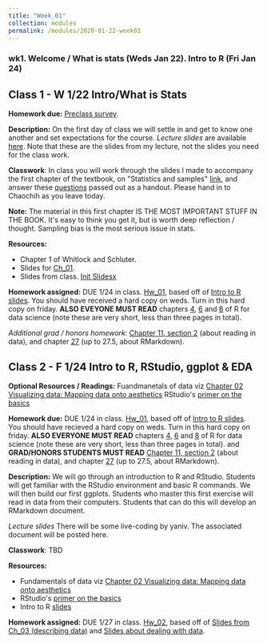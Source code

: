 ```yaml
---
title: "Week_01"
collection: modules
permalink: /modules/2020-01-22-week01
---
```


### wk1. Welcome / What is stats (Weds Jan 22). Intro to R (Fri Jan 24)

## Class 1 - W 1/22 Intro/What is Stats
**Homework due:** [Preclass survey](https://docs.google.com/forms/d/1b3ImrqCq41fqGlJkupdfaFnZQxu502GkTZ7YbqPixtc/).

**Description:** On the first day of class we will settle in and get to know one another and set expectations for the course.
*Lecture slides* are available [here](https://drive.google.com/open?id=1KQ6UgLPWQHPgIlfigzGF0eOeVHa2ifqf). Note that these are the slides from my lecture, not the slides you need for the class work.

**Classwork**: In class you will work through the slides I made to accompany the first chapter of the textbook, on "Statistics and samples" [link](https://drive.google.com/uc?export=download&id=10LoIiCXo_mQWX3FN8DprTFlH_yQJSaBb), and answer these [questions](https://drive.google.com/uc?export=download&id=0Bze1RelLJCQRMDlaNGZHcnZyR3FDTVlETGx6dlRXdDN2TDNz) passed out as a handout. Please hand in to Chaochih as you leave today.

**Note:** The material in this first chapter IS THE MOST IMPORTANT STUFF IN THE BOOK. It's easy to think you get it, but is worth deep reflection / thought. Sampling bias is the most serious issue in stats.

**Resources:**
- Chapter 1 of Whitlock and Schluter.
- Slides for [Ch_01](https://drive.google.com/uc?export=download&id=10LoIiCXo_mQWX3FN8DprTFlH_yQJSaBb).
- Slides from class. [Init Slidesx](https://drive.google.com/open?id=1KQ6UgLPWQHPgIlfigzGF0eOeVHa2ifqf)

**Homework assigned:**  DUE 1/24 in class. [Hw_01](https://drive.google.com/uc?export=download&id=0Bze1RelLJCQRbjREWmlaTDFYMEl5UWFRSkdWbWx6cTVEQTIw), based off of [Intro to R slides](https://drive.google.com/uc?export=download&id=1JbvarMPfxrP_P7WwqFRQIQJI7VaNNw9O). You should have received a hard copy on weds. Turn in this hard copy on friday. **ALSO EVEYONE MUST READ** chapters [4](https://r4ds.had.co.nz/workflow-basics.html), [6](https://r4ds.had.co.nz/workflow-scripts.html) and [8](https://r4ds.had.co.nz/workflow-projects.html) of R for data science (note these are very short, less than three pages in total). 

*Additional grad / honors homework:* [Chapter 11, section 2](https://r4ds.had.co.nz/data-import.html#getting-started) (about reading in data), and chapter [27](https://r4ds.had.co.nz/r-markdown.html) (up to 27.5, about RMarkdown).


## Class 2 - F 1/24 Intro to R, RStudio, ggplot & EDA

**Optional Resources / Readings:** Fuandmanetals of data viz [Chapter 02 Visualizing data: Mapping data onto aesthetics](https://serialmentor.com/dataviz/aesthetic-mapping.html) RStudio's [primer on the basics](https://rstudio.cloud/learn/primers/1)

**Homework due:** DUE 1/24 in class. [Hw_01](https://drive.google.com/uc?export=download&id=0Bze1RelLJCQRbjREWmlaTDFYMEl5UWFRSkdWbWx6cTVEQTIw), based off of [Intro to R slides](https://drive.google.com/uc?export=download&id=1JbvarMPfxrP_P7WwqFRQIQJI7VaNNw9O). You should have recieved a hard copy on weds. Turn in this hard copy on friday. **ALSO EVERYONE MUST READ** chapters [4](https://r4ds.had.co.nz/workflow-basics.html), [6](https://r4ds.had.co.nz/workflow-scripts.html) and [8](https://r4ds.had.co.nz/workflow-projects.html) of R for data science (note these are very short, less than three pages in total). and **GRAD/HONORS STUDENTS MUST READ** [Chapter 11, section 2](https://r4ds.had.co.nz/data-import.html#getting-started) (about reading in data), and chapter [27](https://r4ds.had.co.nz/r-markdown.html) (up to 27.5, about RMarkdown).

**Description:** We will go through an introduction to R and RStudio. Students will get familiar with the RStudio environment and basic R commands. We will then build our first ggplots. Students who master this first exercise will read in data from their computers. Students that can do this will develop an RMarkdown document.

*Lecture slides* There will be some live-coding by yaniv. The associated document will be posted here.

**Classwork**: TBD

**Resources:**
- Fundamentals of data viz [Chapter 02 Visualizing data: Mapping data onto aesthetics](https://serialmentor.com/dataviz/aesthetic-mapping.html)
- RStudio's [primer on the basics](https://rstudio.cloud/learn/primers/1)
- Intro to R [slides](https://drive.google.com/uc?export=download&id=1JbvarMPfxrP_P7WwqFRQIQJI7VaNNw9O)

**Homework assigned:**  DUE 1/27 in class. [Hw_02](https://drive.google.com/uc?export=download&id=0Bze1RelLJCQRbjREWmlaTDFYMEl5UWFRSkdWbWx6cTVEQTIw), based off of [Slides from Ch_03 (describing data)](https://drive.google.com/uc?export=download&id=1Jc2R21KqvKaZjbl3j-V0X89e-Iy-aK87)  and [Slides about dealing with data](https://drive.google.com/open?id=1PxsOljXIuhT_iAsUqpuajYPeZnmuUZZP).
